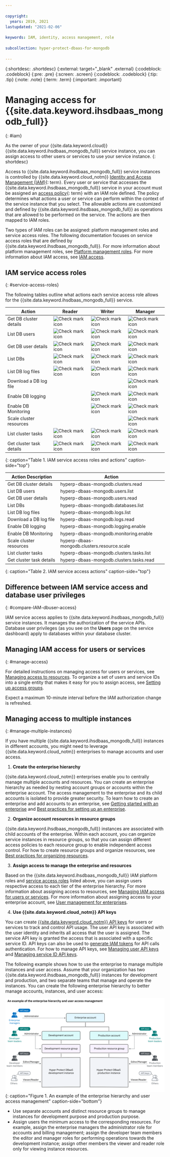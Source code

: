 ```yaml
---

copyright:
  years: 2019, 2021
lastupdated: "2021-02-06"

keywords: IAM, identity, access management, role

subcollection: hyper-protect-dbaas-for-mongodb

---
```


{:shortdesc: .shortdesc}
{:external: target="_blank" .external}
{:codeblock: .codeblock}
{:pre: .pre}
{:screen: .screen}
{:codeblock: .codeblock}
{:tip: .tip}
{:note: .note}
{:term: .term}
{:important: .important}

# Managing access for {{site.data.keyword.ihsdbaas_mongodb_full}}
{: #iam}

As the owner of your {{site.data.keyword.cloud}} {{site.data.keyword.ihsdbaas_mongodb_full}} service instance, you can assign access to other users or services to use your service instance.
{: shortdesc}

Access to {{site.data.keyword.ihsdbaas_mongodb_full}} service instances is controlled by {{site.data.keyword.cloud_notm}} [Identity and Access Management (IAM)](#x7547040){: term}. Every user or service that accesses the {{site.data.keyword.ihsdbaas_mongodb_full}} service in your account must be assigned an [access policy](#x2853407){: term} with an IAM role defined. The policy determines what actions a user or service can perform within the context of the service instance that you select. The allowable actions are customized and defined by {{site.data.keyword.ihsdbaas_mongodb_full}} as operations that are allowed to be performed on the service. The actions are then mapped to IAM roles.

Two types of IAM roles can be assigned: platform management roles and service access roles. The following documentation focuses on service access roles that are defined by {{site.data.keyword.ihsdbaas_mongodb_full}}. For more information about platform management roles, see [Platform management roles](/docs/account?topic=account-userroles#platformroles). For more information about IAM access, see [IAM access](/docs/account?topic=account-userroles).

## IAM service access roles
{: #service-access-roles}

The following tables outline what actions each service access role allows for the {{site.data.keyword.ihsdbaas_mongodb_full}} service.

| Action | Reader | Writer | Manager |
|-----|-----|-----|----|
| Get DB cluster details | ![Check mark icon](../icons/checkmark-icon.svg) | ![Check mark icon](../icons/checkmark-icon.svg) | ![Check mark icon](../icons/checkmark-icon.svg) |
| List DB users | ![Check mark icon](../icons/checkmark-icon.svg) | ![Check mark icon](../icons/checkmark-icon.svg) | ![Check mark icon](../icons/checkmark-icon.svg) |
| Get DB user details | ![Check mark icon](../icons/checkmark-icon.svg) | ![Check mark icon](../icons/checkmark-icon.svg) | ![Check mark icon](../icons/checkmark-icon.svg) |
| List DBs | ![Check mark icon](../icons/checkmark-icon.svg) | ![Check mark icon](../icons/checkmark-icon.svg) | ![Check mark icon](../icons/checkmark-icon.svg) |
| List DB log files | ![Check mark icon](../icons/checkmark-icon.svg) | ![Check mark icon](../icons/checkmark-icon.svg) | ![Check mark icon](../icons/checkmark-icon.svg) |
| Download a DB log file | | | ![Check mark icon](../icons/checkmark-icon.svg) |
| Enable DB logging | | ![Check mark icon](../icons/checkmark-icon.svg) | ![Check mark icon](../icons/checkmark-icon.svg) |
| Enable DB Monitoring | | ![Check mark icon](../icons/checkmark-icon.svg) | ![Check mark icon](../icons/checkmark-icon.svg) |
| Scale cluster resources | | | ![Check mark icon](../icons/checkmark-icon.svg) |
| List cluster tasks | ![Check mark icon](../icons/checkmark-icon.svg) | ![Check mark icon](../icons/checkmark-icon.svg) | ![Check mark icon](../icons/checkmark-icon.svg) |
| Get cluster task details | ![Check mark icon](../icons/checkmark-icon.svg) | ![Check mark icon](../icons/checkmark-icon.svg) | ![Check mark icon](../icons/checkmark-icon.svg) |
{: caption="Table 1. IAM service access roles and actions" caption-side="top"}

| Action Description | Action |
| --- | --- |
| Get DB cluster details | hyperp-dbaas-mongodb.clusters.read |
| List DB users | hyperp-dbaas-mongodb.users.list |
| Get DB user details | hyperp-dbaas-mongodb.users.read |
| List DBs | hyperp-dbaas-mongodb.databases.list |
| List DB log files | hyperp-dbaas-mongodb.logs.list |
| Download a DB log file | hyperp-dbaas-mongodb.logs.read |
| Enable DB logging | hyperp-dbaas-mongodb.logging.enable |
| Enable DB Monitoring| hyperp-dbaas-mongodb.monitoring.enable |
| Scale cluster resources | hyperp-dbaas-mongodb.clusters.resource.scale |
| List cluster tasks | hyperp-dbaas-mongodb.clusters.tasks.list |
| Get cluster task details | hyperp-dbaas-mongodb.clusters.tasks.read |
{: caption="Table 2. IAM service access actions" caption-side="top"}

## Difference between IAM service access and database user privileges
{: #compare-IAM-dbuser-access}

IAM service access applies to {{site.data.keyword.ihsdbaas_mongodb_full}} service instances. It manages the authorization of the service APIs. Database user privileges (as you see on the **Users** page on the service dashboard) apply to databases within your database cluster.

## Managing IAM access for users or services
{: #manage-access}

For detailed instructions on managing access for users or services, see [Managing access to resources](/docs/account?topic=account-assign-access-resources). To organize a set of users and service IDs into a single entity that makes it easy for you to assign access, see [Setting up access groups](/docs/account?topic=account-groups).

Expect a maximum 10-minute interval before the IAM authorization change is refreshed.

## Managing access to multiple instances
{: #manage-multiple-instances}

If you have multiple {{site.data.keyword.ihsdbaas_mongodb_full}} instances in different accounts, you might need to leverage {{site.data.keyword.cloud_notm}} enterprises to manage accounts and user access.

1. **Create the enterprise hierarchy**

  {{site.data.keyword.cloud_notm}} enterprises enable you to centrally manage multiple accounts and resources. You can create an enterprise hierarchy as needed by nesting account groups or accounts within the enterprise account. The access management to the enterprise and its child accounts is isolated to provide greater security. To learn how to create an enterprise and add accounts to an enterprise, see [Getting started with an enterprise](/docs/account?topic=account-enterprise-tutorial) and [Best practices for setting up an enterprise](/docs/account?topic=account-enterprise-best-practices).

2. **Organize account resources in resource groups**

  {{site.data.keyword.ihsdbaas_mongodb_full}} instances are associated with child accounts of the enterprise. Within each account, you can organize service instances in resource groups, so that you can assign different access policies to each resource group to enable independent access control. For how to create resource groups and organize resources, see [Best practices for organizing resources](/docs/account?topic=account-account_setup).

3. **Assign access to manage the enterprise and resources**

  Based on the {{site.data.keyword.ihsdbaas_mongodb_full}} IAM platform roles and [service access roles](#service-access-roles) listed above, you can assign users respective access to each tier of the enterprise hierarchy. For more information about assigning access to resources, see [Managing IAM access for users or services](#manage-access). For more information about assigning access to your enterprise account, see [User management for enterprises](/docs/account?topic=account-enterprise-access).

4. **Use {{site.data.keyword.cloud_notm}} API keys**

  You can create [{{site.data.keyword.cloud_notm}} API keys](/docs/account?topic=account-manapikey) for users or services to track and control API usage. The user API key is associated with the user identity and inherits all access that the user is assigned. The service API key is granted the access that is associated with a specific service ID. API keys can also be used to [generate IAM tokens](/docs/account?topic=account-iamtoken_from_apikey) for API calls authentication. For how to manage API keys, see [Managing user API keys](/docs/account?topic=account-userapikey) and [Managing service ID API keys](/docs/account?topic=account-serviceidapikeys).

The following example shows how to use the enterprise to manage multiple instances and user access. Assume that your organization has two {{site.data.keyword.ihsdbaas_mongodb_full}} instances for development and production, and two separate teams that manage and operate the instances. You can create the following enterprise hierarchy to better manage accounts, instances, and user access:

![An example of the enterprise hierarchy and user access management](/images/enterprise_hierarchy_example.svg "An example of the enterprise hierarchy and user access management"){: caption="Figure 1. An example of the enterprise hierarchy and user access management" caption-side="bottom"}

- Use separate accounts and distinct resource groups to manage instances for development purpose and production purpose.
- Assign users the minimum access to the corresponding resources. For example, assign the enterprise managers the administrator role for accounts and billing management; assign the developer team members the editor and manager roles for performing operations towards the development instance; assign other members the viewer and reader role only for viewing instance resources.
